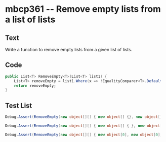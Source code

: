 # mbcp361 -- Remove empty lists from a list of lists

## Text

Write a function to remove empty lists from a given list of lists.

## Code

```csharp
public List<T> RemoveEmpty<T>(List<T> list1) {
    List<T> removeEmpty = list1.Where(x => !EqualityComparer<T>.Default.Equals(x, default(T))).ToList();
    return removeEmpty;
}
```

## Test List

```csharp
Debug.Assert(RemoveEmpty(new object[][] { new object[] {}, new object[] {}, new object[] {}, "Red", "Green", new object[] { 1, 2 }, "Blue", new object[] {}, new object[] {} }).SequenceEqual(new object[] { "Red", "Green", new object[] { 1, 2 }, "Blue" }));
```

```csharp
Debug.Assert(RemoveEmpty(new object[][] { new object[] { }, new object[] { }, new object[] { }, new object[] { }, new object[] { }, "Green", new object[] { 1, 2 }, "Blue", new object[] { }, new object[] { } }).SequenceEqual(new object[] { "Green", new object[] { 1, 2 }, "Blue" }));
```

```csharp
Debug.Assert(RemoveEmpty(new object[][] { new object[0], new object[0], new object[0], "Python", new object[0], new object[0], "programming", "language", new object[0], new object[0], new object[0], new object[0], new object[0] }).SequenceEqual(new string[] { "Python", "programming", "language" }));
```
